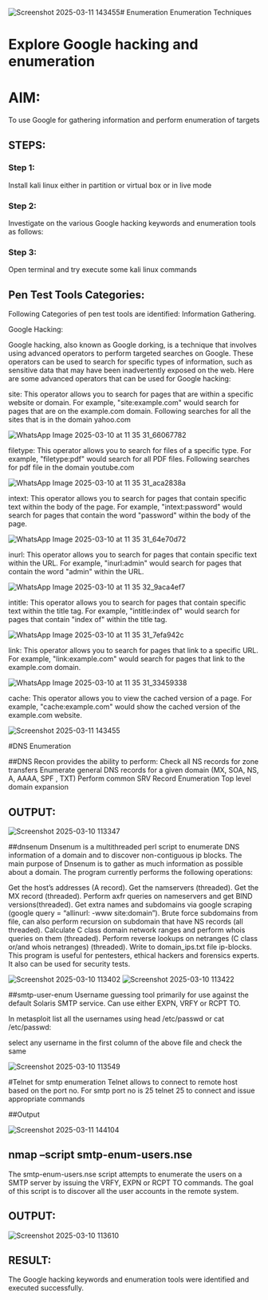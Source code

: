 ![Screenshot 2025-03-11 143455](https://github.com/user-attachments/assets/a237d137-e66a-43af-a1a9-5631322ff005)# Enumeration
Enumeration Techniques

# Explore Google hacking and enumeration 

# AIM:

To use Google for gathering information and perform enumeration of targets

## STEPS:

### Step 1:

Install kali linux either in partition or virtual box or in live mode

### Step 2:

Investigate on the various Google hacking keywords and enumeration tools as follows:


### Step 3:
Open terminal and try execute some kali linux commands

## Pen Test Tools Categories:  

Following Categories of pen test tools are identified:
Information Gathering.

Google Hacking:

Google hacking, also known as Google dorking, is a technique that involves using advanced operators to perform targeted searches on Google. These operators can be used to search for specific types of information, such as sensitive data that may have been inadvertently exposed on the web. Here are some advanced operators that can be used for Google hacking:

site: This operator allows you to search for pages that are within a specific website or domain. For example, "site:example.com" would search for pages that are on the example.com domain.
Following searches for all the sites that is in the domain yahoo.com

![WhatsApp Image 2025-03-10 at 11 35 31_66067782](https://github.com/user-attachments/assets/2728cfbe-c2a8-4c2a-8c2b-966fcdf72a4a)


filetype: This operator allows you to search for files of a specific type. For example, "filetype:pdf" would search for all PDF files.
Following searches for pdf file in the domain youtube.com

![WhatsApp Image 2025-03-10 at 11 35 31_aca2838a](https://github.com/user-attachments/assets/ade2d22d-e221-46f5-af5b-55eaffbc995a)


intext: This operator allows you to search for pages that contain specific text within the body of the page. For example, "intext:password" would search for pages that contain the word "password" within the body of the page.

![WhatsApp Image 2025-03-10 at 11 35 31_64e70d72](https://github.com/user-attachments/assets/9a7dac25-7c45-4bb3-9d34-537c2723308f)


inurl: This operator allows you to search for pages that contain specific text within the URL. For example, "inurl:admin" would search for pages that contain the word "admin" within the URL.

![WhatsApp Image 2025-03-10 at 11 35 32_9aca4ef7](https://github.com/user-attachments/assets/f9585be1-6aa0-45d0-8919-e9f04d8ea788)


intitle: This operator allows you to search for pages that contain specific text within the title tag. For example, "intitle:index of" would search for pages that contain "index of" within the title tag.

![WhatsApp Image 2025-03-10 at 11 35 31_7efa942c](https://github.com/user-attachments/assets/c488de79-faff-4193-b2ab-c04e4fb4a5ff)


link: This operator allows you to search for pages that link to a specific URL. For example, "link:example.com" would search for pages that link to the example.com domain.

![WhatsApp Image 2025-03-10 at 11 35 31_33459338](https://github.com/user-attachments/assets/977a4558-4646-45ef-bb93-bcff1ea7901c)


cache: This operator allows you to view the cached version of a page. For example, "cache:example.com" would show the cached version of the example.com website.

![Screenshot 2025-03-11 143455](https://github.com/user-attachments/assets/a746d574-7fa8-4a58-9f49-1c7e5223c7d0)

#DNS Enumeration


##DNS Recon
provides the ability to perform:
Check all NS records for zone transfers
Enumerate general DNS records for a given domain (MX, SOA, NS, A, AAAA, SPF , TXT)
Perform common SRV Record Enumeration
Top level domain expansion
## OUTPUT:

![Screenshot 2025-03-10 113347](https://github.com/user-attachments/assets/f57ef2a0-63f7-4428-b78d-f9bf9344294f)

##dnsenum
Dnsenum is a multithreaded perl script to enumerate DNS information of a domain and to discover non-contiguous ip blocks. The main purpose of Dnsenum is to gather as much information as possible about a domain. The program currently performs the following operations:

Get the host’s addresses (A record).
Get the namservers (threaded).
Get the MX record (threaded).
Perform axfr queries on nameservers and get BIND versions(threaded).
Get extra names and subdomains via google scraping (google query = “allinurl: -www site:domain”).
Brute force subdomains from file, can also perform recursion on subdomain that have NS records (all threaded).
Calculate C class domain network ranges and perform whois queries on them (threaded).
Perform reverse lookups on netranges (C class or/and whois netranges) (threaded).
Write to domain_ips.txt file ip-blocks.
This program is useful for pentesters, ethical hackers and forensics experts. It also can be used for security tests.

![Screenshot 2025-03-10 113402](https://github.com/user-attachments/assets/2100f70c-f914-4b09-b3f7-49163746606c)
![Screenshot 2025-03-10 113422](https://github.com/user-attachments/assets/e1ce01a1-8ef2-49f2-80ee-d1ac83826db4)

##smtp-user-enum
Username guessing tool primarily for use against the default Solaris SMTP service. Can use either EXPN, VRFY or RCPT TO.


In metasploit list all the usernames using head /etc/passwd or cat /etc/passwd:

select any username in the first column of the above file and check the same

![Screenshot 2025-03-10 113549](https://github.com/user-attachments/assets/a8865b34-de0d-4c47-beb9-f9d3d69e0fdd)


#Telnet for smtp enumeration
Telnet allows to connect to remote host based on the port no. For smtp port no is 25
telnet <host address> 25 to connect
and issue appropriate commands
  
 ##Output
  
![Screenshot 2025-03-11 144104](https://github.com/user-attachments/assets/dabc5c03-93a5-4268-8487-b5e26d1b4835)

## nmap –script smtp-enum-users.nse <hostname>

The smtp-enum-users.nse script attempts to enumerate the users on a SMTP server by issuing the VRFY, EXPN or RCPT TO commands. The goal of this script is to discover all the user accounts in the remote system.

## OUTPUT:
![Screenshot 2025-03-10 113610](https://github.com/user-attachments/assets/4b95618d-ce79-4836-8665-4c16863926a3)

## RESULT:
The Google hacking keywords and enumeration tools were identified and executed successfully.
